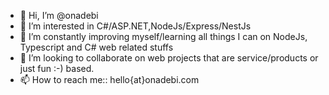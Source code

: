 - 👋 Hi, I’m @onadebi
- 👀 I’m interested in C#/ASP.NET,NodeJs/Express/NestJs
- 🌱 I’m constantly improving myself/learning all things I can on NodeJs, Typescript and C# web related stuffs
- 💞️ I’m looking to collaborate on web projects that are service/products or just fun :-) based.
- 📫 How to reach me:: hello{at}onadebi.com

<!---
onadebi/onadebi is a ✨ special ✨ repository because its `README.md` (this file) appears on your GitHub profile.
You can click the Preview link to take a look at your changes.
--->

